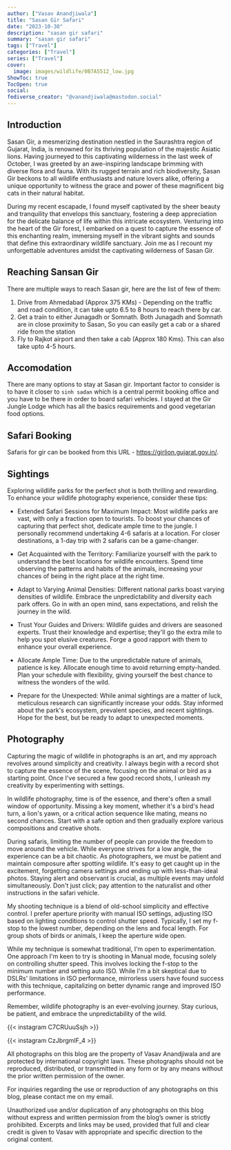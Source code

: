 ```yaml
---
author: ["Vasav Anandjiwala"]
title: "Sasan Gir Safari"
date: "2023-10-30"
description: "sasan gir safari"
summary: "sasan gir safari"
tags: ["Travel"]
categories: ["Travel"]
series: ["Travel"]
cover:
  image: images/wildlife/0B7A5512_low.jpg
ShowToc: true
TocOpen: true
social:
fediverse_creator: "@vanandjiwala@mastodon.social"
---
```


## Introduction

Sasan Gir, a mesmerizing destination nestled in the Saurashtra region of Gujarat, India, is renowned for its thriving population of the majestic Asiatic lions. Having journeyed to this captivating wilderness in the last week of October, I was greeted by an awe-inspiring landscape brimming with diverse flora and fauna. With its rugged terrain and rich biodiversity, Sasan Gir beckons to all wildlife enthusiasts and nature lovers alike, offering a unique opportunity to witness the grace and power of these magnificent big cats in their natural habitat.

During my recent escapade, I found myself captivated by the sheer beauty and tranquility that envelops this sanctuary, fostering a deep appreciation for the delicate balance of life within this intricate ecosystem. Venturing into the heart of the Gir forest, I embarked on a quest to capture the essence of this enchanting realm, immersing myself in the vibrant sights and sounds that define this extraordinary wildlife sanctuary. Join me as I recount my unforgettable adventures amidst the captivating wilderness of Sasan Gir.

## Reaching Sansan Gir

There are multiple ways to reach Sasan gir, here are the list of few of them:

1. Drive from Ahmedabad (Approx 375 KMs) - Depending on the traffic and road condition, it can take upto 6.5 to 8 hours to reach there by car.
2. Get a train to either Junagadh or Somnath. Both Junagadh and Somnath are in close proximity to Sasan, So you can easily get a cab or a shared ride from the station
3. Fly to Rajkot airport and then take a cab (Approx 180 Kms). This can also take upto 4-5 hours.

## Accomodation

There are many options to stay at Sasan gir. Important factor to consider is to have it closer to `sinh sadan` which is a central permit booking office and you have to be there in order to board safari vehicles. I stayed at the Gir Jungle Lodge which has all the basics requirements and good vegetarian food options.

## Safari Booking

Safaris for gir can be booked from this URL - https://girlion.gujarat.gov.in/.

## Sightings

Exploring wildlife parks for the perfect shot is both thrilling and rewarding. To enhance your wildlife photography experience, consider these tips:

- Extended Safari Sessions for Maximum Impact:
  Most wildlife parks are vast, with only a fraction open to tourists. To boost your chances of capturing that perfect shot, dedicate ample time to the jungle. I personally recommend undertaking 4-6 safaris at a location. For closer destinations, a 1-day trip with 2 safaris can be a game-changer.

- Get Acquainted with the Territory:
  Familiarize yourself with the park to understand the best locations for wildlife encounters. Spend time observing the patterns and habits of the animals, increasing your chances of being in the right place at the right time.

- Adapt to Varying Animal Densities:
  Different national parks boast varying densities of wildlife. Embrace the unpredictability and diversity each park offers. Go in with an open mind, sans expectations, and relish the journey in the wild.

- Trust Your Guides and Drivers:
  Wildlife guides and drivers are seasoned experts. Trust their knowledge and expertise; they'll go the extra mile to help you spot elusive creatures. Forge a good rapport with them to enhance your overall experience.

- Allocate Ample Time:
  Due to the unpredictable nature of animals, patience is key. Allocate enough time to avoid returning empty-handed. Plan your schedule with flexibility, giving yourself the best chance to witness the wonders of the wild.

- Prepare for the Unexpected:
  While animal sightings are a matter of luck, meticulous research can significantly increase your odds. Stay informed about the park's ecosystem, prevalent species, and recent sightings. Hope for the best, but be ready to adapt to unexpected moments.

## Photography

Capturing the magic of wildlife in photographs is an art, and my approach revolves around simplicity and creativity. I always begin with a record shot to capture the essence of the scene, focusing on the animal or bird as a starting point. Once I've secured a few good record shots, I unleash my creativity by experimenting with settings.

In wildlife photography, time is of the essence, and there's often a small window of opportunity. Missing a key moment, whether it's a bird's head turn, a lion's yawn, or a critical action sequence like mating, means no second chances. Start with a safe option and then gradually explore various compositions and creative shots.

During safaris, limiting the number of people can provide the freedom to move around the vehicle. While everyone strives for a low angle, the experience can be a bit chaotic. As photographers, we must be patient and maintain composure after spotting wildlife. It's easy to get caught up in the excitement, forgetting camera settings and ending up with less-than-ideal photos. Staying alert and observant is crucial, as multiple events may unfold simultaneously. Don't just click; pay attention to the naturalist and other instructions in the safari vehicle.

My shooting technique is a blend of old-school simplicity and effective control. I prefer aperture priority with manual ISO settings, adjusting ISO based on lighting conditions to control shutter speed. Typically, I set my f-stop to the lowest number, depending on the lens and focal length. For group shots of birds or animals, I keep the aperture wide open.

While my technique is somewhat traditional, I'm open to experimentation. One approach I'm keen to try is shooting in Manual mode, focusing solely on controlling shutter speed. This involves locking the f-stop to the minimum number and setting auto ISO. While I'm a bit skeptical due to DSLRs' limitations in ISO performance, mirrorless users have found success with this technique, capitalizing on better dynamic range and improved ISO performance.

Remember, wildlife photography is an ever-evolving journey. Stay curious, be patient, and embrace the unpredictability of the wild.

{{< instagram C7CRUuuSsjh >}}

{{< instagram CzJbrgmIF_4 >}}

All photographs on this blog are the property of Vasav Anandjiwala and are protected by international copyright laws. These photographs should not be reproduced, distributed, or transmitted in any form or by any means without the prior written permission of the owner.

For inquiries regarding the use or reproduction of any photographs on this blog, please contact me on my email.

Unauthorized use and/or duplication of any photographs on this blog without express and written permission from the blog’s owner is strictly prohibited. Excerpts and links may be used, provided that full and clear credit is given to Vasav with appropriate and specific direction to the original content.
